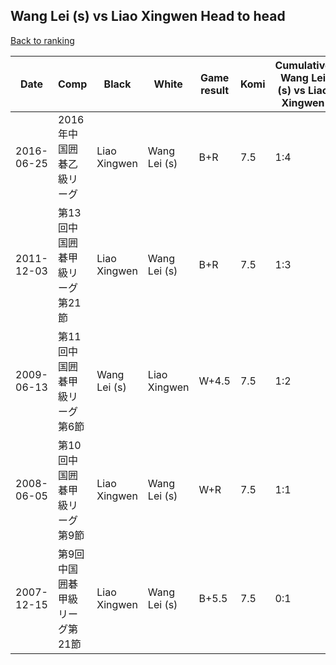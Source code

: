 ## Wang Lei (s) vs Liao Xingwen Head to head

[Back to ranking](../../index.md)




| **Date** | **Comp** | **Black** | **White** | **Game result** | **Komi** | **Cumulative Wang Lei (s) vs Liao Xingwen** | **Wang Lei (s) streak** | **Liao Xingwen streak** | 
| --- | --- | --- | --- | --- | --- | --- | --- | --- |
| 2016-06-25 | 2016年中国囲碁乙級リーグ | Liao Xingwen | Wang Lei (s) | B+R | 7.5 | 1:4 | 0 | 3 | 
| 2011-12-03 | 第13回中国囲碁甲級リーグ第21節 | Liao Xingwen | Wang Lei (s) | B+R | 7.5 | 1:3 | 0 | 2 | 
| 2009-06-13 | 第11回中国囲碁甲級リーグ第6節 | Wang Lei (s) | Liao Xingwen | W+4.5 | 7.5 | 1:2 | 0 | 1 | 
| 2008-06-05 | 第10回中国囲碁甲級リーグ第9節 | Liao Xingwen | Wang Lei (s) | W+R | 7.5 | 1:1 | 1 | 0 | 
| 2007-12-15 | 第9回中国囲碁甲級リーグ第21節 | Liao Xingwen | Wang Lei (s) | B+5.5 | 7.5 | 0:1 | 0 | 1 |




